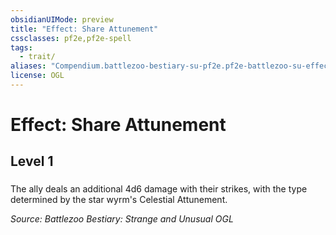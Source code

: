 ```yaml
---
obsidianUIMode: preview
title: "Effect: Share Attunement"
cssclasses: pf2e,pf2e-spell
tags:
  - trait/
aliases: "Compendium.battlezoo-bestiary-su-pf2e.pf2e-battlezoo-su-effects.Item.I4k1g6aaS6FbkKlv"
license: OGL
---
```

# Effect: Share Attunement
## Level 1
### 






The ally deals an additional 4d6 damage with their strikes, with the type determined by the star wyrm's Celestial Attunement.

*Source: Battlezoo Bestiary: Strange and Unusual*
*OGL*